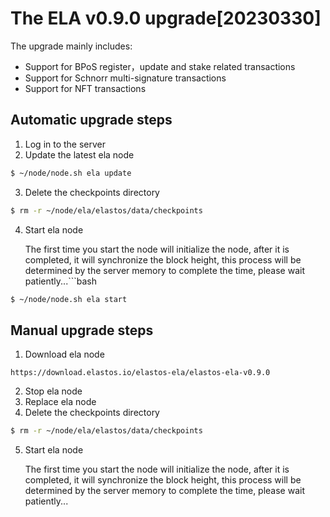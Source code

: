 # The ELA v0.9.0 upgrade[20230330]

The upgrade mainly includes:

- Support for BPoS register，update and stake related transactions
- Support for Schnorr multi-signature transactions
- Support for NFT transactions

## Automatic upgrade steps

1. Log in to the server
2. Update the latest ela node

```bash
$ ~/node/node.sh ela update
```

3. Delete the checkpoints directory

```bash
$ rm -r ~/node/ela/elastos/data/checkpoints
```

4. Start ela node

    The first time you start the node will initialize the node, after it is completed, it will synchronize the block height, this process will be determined by the server memory to complete the time, please wait patiently...```bash
```bash
$ ~/node/node.sh ela start
```

## Manual upgrade steps

1. Download ela node

```
https://download.elastos.io/elastos-ela/elastos-ela-v0.9.0
```

2. Stop ela node
3. Replace ela node
4. Delete the checkpoints directory

```bash
$ rm -r ~/node/ela/elastos/data/checkpoints
```

5. Start ela node

    The first time you start the node will initialize the node, after it is completed, it will synchronize the block height, this process will be determined by the server memory to complete the time, please wait patiently...
